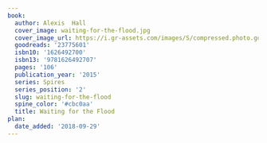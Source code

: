 ```yaml
---
book:
  author: Alexis  Hall
  cover_image: waiting-for-the-flood.jpg
  cover_image_url: https://i.gr-assets.com/images/S/compressed.photo.goodreads.com/books/1418372804l/23775601._SX98_.jpg
  goodreads: '23775601'
  isbn10: '1626492700'
  isbn13: '9781626492707'
  pages: '106'
  publication_year: '2015'
  series: Spires
  series_position: '2'
  slug: waiting-for-the-flood
  spine_color: '#cbc0aa'
  title: Waiting for the Flood
plan:
  date_added: '2018-09-29'
---
```

